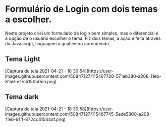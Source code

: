 <h1>Formulário de Login com dois temas a escolher.</h1>

Neste projeto criei um formulário de login bem simples, mas o diferencial é a opção de o usuário escolher o tema. Fiz dois temas, a ação é feita através do Javascript, linguagem a qual estou aprendendo.

<h2>Tema Light</h2>
[Captura de tela 2021-04-21 - 18 30 54](https://user-images.githubusercontent.com/50847127/115467720-571eb380-a208-11eb-8156-ef7c5150b0da.png)

<h2>Tema dark</h2>
[Captura de tela 2021-04-21 - 18 30 58](https://user-images.githubusercontent.com/50847127/115467745-5ede5800-a208-11eb-91ff-8724c41544df.png)

